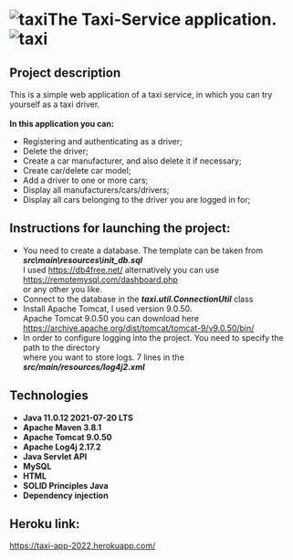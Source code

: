 # ![taxi](https://user-images.githubusercontent.com/85515765/180633880-382f7397-88d5-4937-bf98-1a2d128e3ee5.jpg)The Taxi-Service application.![taxi](https://user-images.githubusercontent.com/85515765/180633880-382f7397-88d5-4937-bf98-1a2d128e3ee5.jpg)

**Project description**
----
This is a simple web application of a taxi service, in which you can try yourself as a taxi driver.<br />
<br />
**In this application you can:**<br />
- Registering and authenticating as a driver;<br />
- Delete the driver;<br />
- Create a car manufacturer, and also delete it if necessary;<br />
- Create car/delete car model;<br />
- Add a driver to one or more cars;<br />
- Display all manufacturers/cars/drivers;<br />
- Display all cars belonging to the driver you are logged in for;<br />

**Instructions for launching the project:**
----
- You need to create a database. The template can be taken from ***src\main\resources\init_db.sql***<br />
  I used https://db4free.net/ alternatively you can use https://remotemysql.com/dashboard.php <br />
  or any other you like.
- Connect to the database in the ***taxi.util.ConnectionUtil*** class
- Install Apache Tomcat, I used version 9.0.50. <br />
  Apache Tomcat 9.0.50 you can download here https://archive.apache.org/dist/tomcat/tomcat-9/v9.0.50/bin/
- In order to configure logging into the project. You need to specify the path to the directory <br />
  where you want to store logs. 7 lines in the ***src/main/resources/log4j2.xml*** 

**Technologies**
----
- **Java 11.0.12 2021-07-20 LTS**<br />
- **Apache Maven 3.8.1**<br />
- **Apache Tomcat 9.0.50**
- **Apache Log4j 2.17.2**
- **Java Servlet API**
- **MySQL**
- **HTML**
- **SOLID Principles Java**
- **Dependency injection**

**Heroku link:**
----
https://taxi-app-2022.herokuapp.com/
